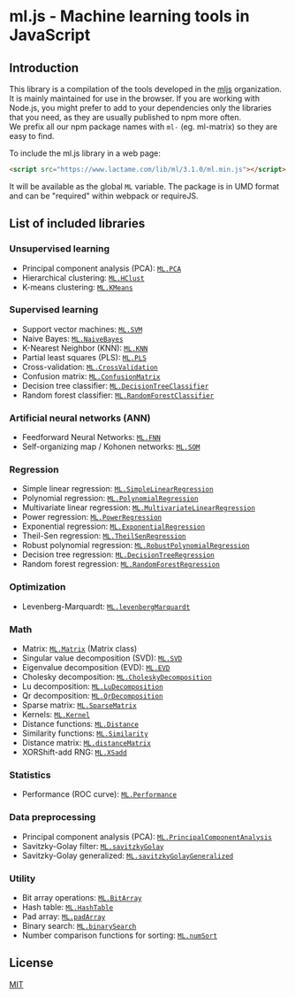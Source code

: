 # ml.js - Machine learning tools in JavaScript

## Introduction

This library is a compilation of the tools developed in the [mljs](https://github.com/mljs) organization.  
It is mainly maintained for use in the browser. If you are working with Node.js, you might prefer to add
to your dependencies only the libraries that you need, as they are usually published to npm more often.  
We prefix all our npm package names with `ml-` (eg. ml-matrix) so they are easy to find.

To include the ml.js library in a web page:

```html
<script src="https://www.lactame.com/lib/ml/3.1.0/ml.min.js"></script>
```

It will be available as the global `ML` variable. The package is in UMD format and can be "required" within webpack or requireJS.

## List of included libraries

### Unsupervised learning

* Principal component analysis (PCA): [`ML.PCA`](https://github.com/mljs/pca)
* Hierarchical clustering: [`ML.HClust`](https://github.com/mljs/hclust)
* K-means clustering: [`ML.KMeans`](https://github.com/mljs/kmeans)

### Supervised learning

* Support vector machines: [`ML.SVM`](https://github.com/mljs/svm)
* Naive Bayes: [`ML.NaiveBayes`](https://github.com/mljs/naive-bayes)
* K-Nearest Neighbor (KNN): [`ML.KNN`](https://github.com/mljs/knn)
* Partial least squares (PLS): [`ML.PLS`](https://github.com/mljs/pls)
* Cross-validation: [`ML.CrossValidation`](https://github.com/mljs/cross-validation)
* Confusion matrix: [`ML.ConfusionMatrix`](https://github.com/mljs/confusion-matrix)
* Decision tree classifier: [`ML.DecisionTreeClassifier`](https://github.com/mljs/decision-tree-cart)
* Random forest classifier: [`ML.RandomForestClassifier`](https://github.com/mljs/random-forest)

### Artificial neural networks (ANN)

* Feedforward Neural Networks: [`ML.FNN`](https://github.com/mljs/feedforward-neural-networks)
* Self-organizing map / Kohonen networks: [`ML.SOM`](https://github.com/mljs/som)

### Regression

* Simple linear regression: [`ML.SimpleLinearRegression`](https://github.com/mljs/regression-simple-linear)
* Polynomial regression: [`ML.PolynomialRegression`](https://github.com/mljs/regression-polynomial)
* Multivariate linear regression: [`ML.MultivariateLinearRegression`](https://github.com/mljs/regression-multivariate-linear)
* Power regression: [`ML.PowerRegression`](https://github.com/mljs/regression-power)
* Exponential regression: [`ML.ExponentialRegression`](https://github.com/mljs/regression-exponential)
* Theil-Sen regression: [`ML.TheilSenRegression`](https://github.com/mljs/regression-theil-sen)
* Robust polynomial regression: [`ML.RobustPolynomialRegression`](https://github.com/mljs/regression-robust-polynomial)
* Decision tree regression: [`ML.DecisionTreeRegression`](https://github.com/mljs/decision-tree-cart)
* Random forest regression: [`ML.RandomForestRegression`](https://github.com/mljs/random-forest)

### Optimization

* Levenberg-Marquardt: [`ML.levenbergMarquardt`](https://github.com/mljs/levenberg-marquardt)

### Math

* Matrix: [`ML.Matrix`](https://github.com/mljs/matrix) (Matrix class)
* Singular value decomposition (SVD): [`ML.SVD`](https://github.com/mljs/matrix)
* Eigenvalue decomposition (EVD): [`ML.EVD`](https://github.com/mljs/matrix)
* Cholesky decomposition: [`ML.CholeskyDecomposition`](https://github.com/mljs/matrix)
* Lu decomposition: [`ML.LuDecomposition`](https://github.com/mljs/matrix)
* Qr decomposition: [`ML.QrDecomposition`](https://github.com/mljs/matrix)
* Sparse matrix: [`ML.SparseMatrix`](https://github.com/mljs/sparse-matrix)
* Kernels: [`ML.Kernel`](https://github.com/mljs/kernel)
* Distance functions: [`ML.Distance`](https://github.com/mljs/distance)
* Similarity functions: [`ML.Similarity`](https://github.com/mljs/distance)
* Distance matrix: [`ML.distanceMatrix`](https://github.com/mljs/distance-matrix)
* XORShift-add RNG: [`ML.XSadd`](https://github.com/mljs/xsadd)

### Statistics

* Performance (ROC curve): [`ML.Performance`](https://github.com/mljs/performance)

### Data preprocessing

* Principal component analysis (PCA): [`ML.PrincipalComponentAnalysis`](https://github.com/mljs/pca)
* Savitzky-Golay filter: [`ML.savitzkyGolay`](https://github.com/mljs/savitzky-golay)
* Savitzky-Golay generalized: [`ML.savitzkyGolayGeneralized`](https://github.com/mljs/savitzky-golay-generalized)

### Utility

* Bit array operations: [`ML.BitArray`](https://github.com/mljs/bit-array)
* Hash table: [`ML.HashTable`](https://github.com/mljs/hash-table)
* Pad array: [`ML.padArray`](https://github.com/mljs/pad-array)
* Binary search: [`ML.binarySearch`](https://github.com/darkskyapp/binary-search)
* Number comparison functions for sorting: [`ML.numSort`](https://github.com/sindresorhus/num-sort)

## License

[MIT](./LICENSE)

